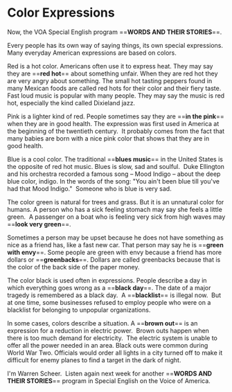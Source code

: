 # Color Expressions

Now, the VOA Special English program ==**WORDS AND THEIR STORIES**==.

Every people has its own way of saying things, its own special expressions. Many everyday American expressions are based on colors.

Red is a hot color. Americans often use it to express heat. They may say they are ==**red hot**== about something unfair. When they are red hot they are very angry about something. The small hot tasting peppers found in many Mexican foods are called red hots for their color and their fiery taste. Fast loud music is popular with many people. They may say the music is red hot, especially the kind called Dixieland jazz.

Pink is a lighter kind of red. People sometimes say they are ==**in the pink**== when they are in good health. The expression was first used in America at the beginning of the twentieth century.  It probably comes from the fact that many babies are born with a nice pink color that shows that they are in good health.

Blue is a cool color. The traditional ==**blues music**== in the United States is the opposite of red hot music. Blues is slow, sad and soulful.  Duke Ellington and his orchestra recorded a famous song – Mood Indigo – about the deep blue color, indigo. In the words of the song: "You ain't been blue till you've had that Mood Indigo."  Someone who is blue is very sad.

The color green is natural for trees and grass. But it is an unnatural color for humans. A person who has a sick feeling stomach may say she feels a little green.  A passenger on a boat who is feeling very sick from high waves may ==**look very green**==.

Sometimes a person may be upset because he does not have something as nice as a friend has, like a fast new car. That person may say he is ==**green with envy**==. Some people are green with envy because a friend has more dollars or ==**greenbacks**==. Dollars are called greenbacks because that is the color of the back side of the paper money.

The color black is used often in expressions. People describe a day in which everything goes wrong as a ==**black day**==. The date of a major tragedy is remembered as a black day.  A ==**blacklist**== is illegal now.  But at one time, some businesses refused to employ people who were on a blacklist for belonging to unpopular organizations.

In some cases, colors describe a situation. A ==**brown out**== is an expression for a reduction in electric power.  Brown outs happen when there is too much demand for electricity.  The electric system is unable to offer all the power needed in an area. Black outs were common during World War Two. Officials would order all lights in a city turned off to make it difficult for enemy planes to find a target in the dark of night.

I'm Warren Scheer.  Listen again next week for another ==**WORDS AND THEIR STORIES**== program in Special English on the Voice of America.

